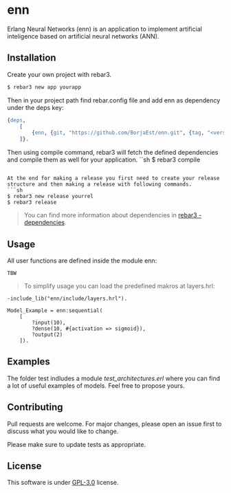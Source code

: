 # enn
Erlang Neural Networks (enn) is an application to implement artificial inteligence based on artificial neural networks (ANN).


## Installation
Create your own project with rebar3.
 ```sh
 $ rebar3 new app yourapp
 ```

Then in your project path find rebar.config file and add enn as dependency under the deps key:
```erlang
{deps, 
    [
        {enn, {git, "https://github.com/BorjaEst/enn.git", {tag, "<version>"}}}
    ]}.
```

Then using compile command, rebar3 will fetch the defined dependencies and compile them as well for your application.
``sh
$ rebar3 compile
```

At the end for making a release you first need to create your release structure and then making a release with following commands.
```sh
$ rebar3 new release yourrel
$ rebar3 release
```

>You can find more information about dependencies in [rebar3 - dependencies](https://www.rebar3.org/docs/dependencies). 


## Usage
All user functions are defined inside the module enn:
```
TBW
```

>To simplify usage you can load the predefined makros at layers.hrl: 
```
-include_lib("enn/include/layers.hrl").

Model_Example = enn:sequential(
    [
        ?input(10),
        ?dense(10, #{activation => sigmoid}),
        ?output(2)
    ]).
```


## Examples
The folder test indludes a module *test_architectures.erl* where you can find a lot of useful examples of models. Feel free to propose yours.


## Contributing
Pull requests are welcome. For major changes, please open an issue first to discuss what you would like to change.

Please make sure to update tests as appropriate.


## License
This software is under [GPL-3.0](https://www.gnu.org/licenses/gpl-3.0.en.html) license.


